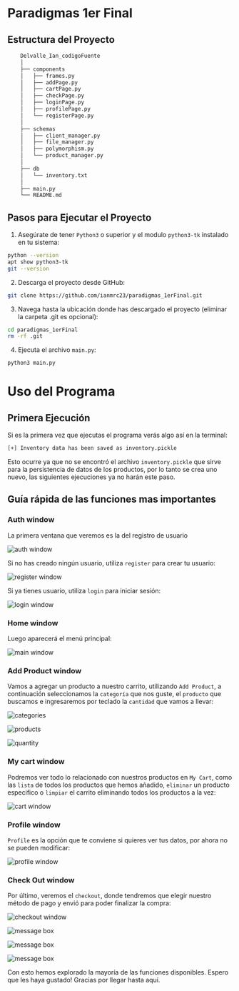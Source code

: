 # Paradigmas 1er Final

## Estructura del Proyecto

```sh
    Delvalle_Ian_codigoFuente
    │
    ├── components
    │   ├── frames.py
    │   ├── addPage.py
    │   ├── cartPage.py
    │   ├── checkPage.py
    │   ├── loginPage.py
    │   ├── profilePage.py
    │   └── registerPage.py
    │
    ├── schemas
    │   ├── client_manager.py
    │   ├── file_manager.py
    │   ├── polymorphism.py
    │   └── product_manager.py
    │
    ├── db
    │   └── inventory.txt
    │
    ├── main.py
    └── README.md
```

## Pasos para Ejecutar el Proyecto

1. Asegúrate de tener `Python3` o superior y el modulo `python3-tk` instalado en tu sistema:

```sh
python --version
apt show python3-tk
git --version
```

2. Descarga el proyecto desde GitHub:

```sh
git clone https://github.com/ianmrc23/paradigmas_1erFinal.git
```

3. Navega hasta la ubicación donde has descargado el proyecto (eliminar la carpeta .git es opcional):

```sh
cd paradigmas_1erFinal
rm -rf .git
```

4. Ejecuta el archivo `main.py`:

```sh
python3 main.py
```

# Uso del Programa

## Primera Ejecución

Si es la primera vez que ejecutas el programa verás algo así en la terminal:

```sh
[+] Inventory data has been saved as inventory.pickle
```

Esto ocurre ya que no se encontró el archivo `inventory.pickle` que sirve para la persistencia
de datos de los productos, por lo tanto se crea uno nuevo, las siguientes ejecuciones ya no harán
este paso.

## Guía rápida de las funciones mas importantes

### Auth window

La primera ventana que veremos es la del registro de usuario

![auth window](assets/image1.png)

Si no has creado ningún usuario, utiliza `register` para crear tu usuario:

![register window](assets/image2.png)

Si ya tienes usuario, utiliza `login` para iniciar sesión:

![login window](assets/image3.png)

### Home window

Luego aparecerá el menú principal:

![main window](assets/image4.png)

### Add Product window

Vamos a agregar un producto a nuestro carrito, utilizando `Add Product`, a continuación
seleccionamos la `categoría` que nos guste, el `producto` que buscamos e ingresaremos por teclado
la `cantidad` que vamos a llevar:

![categories](assets/image5.png)

![products](assets/image6.png)

![quantity](assets/image7.png)

### My cart window

Podremos ver todo lo relacionado con nuestros productos en `My Cart`, como las `lista` de todos los
productos que hemos añadido, `eliminar` un producto especifico o `limpiar` el carrito eliminando
todos los productos a la vez:

![cart window](assets/image8.png)

### Profile window

`Profile` es la opción que te conviene si quieres ver tus datos, por ahora no se pueden modificar:

![profile window](assets/image9.png)

### Check Out window

Por último, veremos el `checkout`, donde tendremos que elegir nuestro método de pago y envió para
poder finalizar la compra:

![checkout window](assets/image10.png)

![message box](assets/image11.png)

![message box](assets/image12.png)

![message box](assets/image13.png)

Con esto hemos explorado la mayoría de las funciones disponibles. Espero que les haya gustado!
Gracias por llegar hasta aquí.
